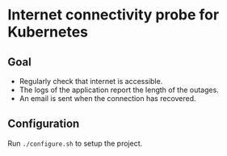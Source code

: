 # Internet connectivity probe for Kubernetes

## Goal
- Regularly check that internet is accessible.
- The logs of the application report the length of the outages.
- An email is sent when the connection has recovered.

## Configuration
Run `./configure.sh` to setup the project.
